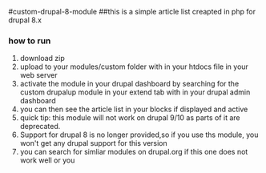 #custom-drupal-8-module
##this is a simple article list creapted in php for drupal 8.x

### how to run

1. download zip
2. upload to your modules/custom folder with in your htdocs file in your web server
3. activate the module in your drupal dashboard by searching for the custom drupalup module in your extend tab with in your drupal admin dashboard
4. you can then see the article list in your blocks if displayed and active
5. quick tip: this module will not work on drupal 9/10 as parts of it are deprecated.
6. Support for drupal 8 is no longer provided,so if you use ths module, you won't get any drupal support for this version
7. you can search for simliar modules on drupal.org if this one does not work well or you
